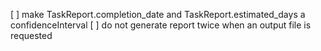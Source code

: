 [ ] make TaskReport.completion_date and TaskReport.estimated_days a confidenceInterval
[ ] do not generate report twice when an output file is requested